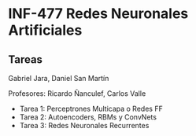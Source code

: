 # INF-477 Redes Neuronales Artificiales
## Tareas
Gabriel Jara, Daniel San Martín

Profesores: Ricardo Ñanculef, Carlos Valle

* Tarea 1: Perceptrones Multicapa o Redes FF
* Tarea 2: Autoencoders, RBMs y ConvNets
* Tarea 3: Redes Neuronales Recurrentes
